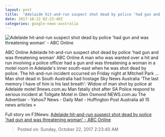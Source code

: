 ```yaml
---
layout: post
title:  "Adelaide hit-and-run suspect shot dead by police 'had gun and was threatening woman' - ABC Online"
date: 2017-10-22 02:23:40Z
categories: google-news-australia
---
```


![Adelaide hit-and-run suspect shot dead by police 'had gun and was threatening woman' - ABC Online](http://www.abc.net.au/news/image/7083156-1x1-700x700.jpg)

ABC Online Adelaide hit-and-run suspect shot dead by police 'had gun and was threatening woman' ABC Online A man who was wanted over a hit and run involving a police officer had a gun and was threatening a woman in a motel room in Adelaide's inner south-east when he was shot dead by police. The hit-and-run incident occurred on Friday night at Mitchell Park ... Man shot dead in South Australia had hostage Sky News Australia 'The last memory I have of him is his last breath': Widow of man shot by police at Adelaide motel 9news.com.au Man fatally shot after SA Police respond to serious incident at Tollgate Motel in Glen Osmond NEWS.com.au The Advertiser - Yahoo7 News - Daily Mail - Huffington Post Australia all 15 news articles »


Full story on F3News: [Adelaide hit-and-run suspect shot dead by police 'had gun and was threatening woman' - ABC Online](http://www.f3nws.com/n/VDnu3F)

> Posted on: Sunday, October 22, 2017 2:23:40 AM

